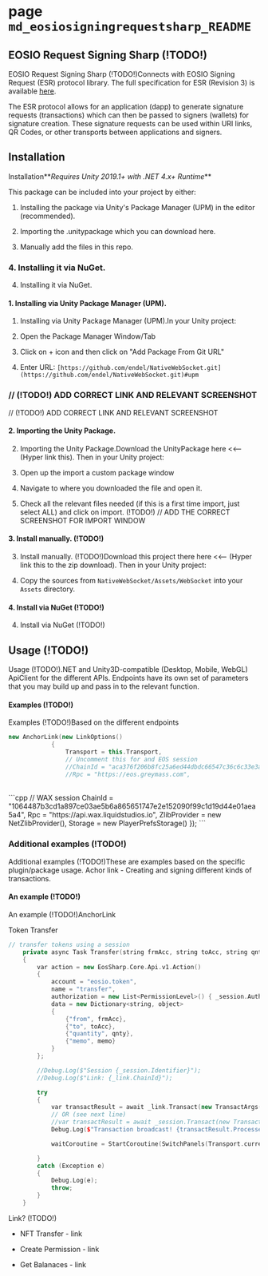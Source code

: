 # page `md_eosiosigningrequestsharp_README` 

## EOSIO Request Signing Sharp (!TODO!)
EOSIO Request Signing Sharp (!TODO!)Connects with EOSIO Signing Request (ESR) protocol library. The full specification for ESR (Revision 3) is available [here](https://github.com/eosio-eps/EEPs/blob/master/EEPS/eep-7.md).

The ESR protocol allows for an application (dapp) to generate signature requests (transactions) which can then be passed to signers (wallets) for signature creation. These signature requests can be used within URI links, QR Codes, or other transports between applications and signers.

## Installation
Installation**_Requires Unity 2019.1+ with .NET 4.x+ Runtime_**

This package can be included into your project by either:

1. Installing the package via Unity's Package Manager (UPM) in the editor (recommended).

1. Importing the .unitypackage which you can download here.

1. Manually add the files in this repo. 

### 4. Installing it via NuGet.
4. Installing it via NuGet.

#### 1. Installing via Unity Package Manager (UPM).
1. Installing via Unity Package Manager (UPM).In your Unity project:

1. Open the Package Manager Window/Tab

1. Click on + icon and then click on "Add Package From Git URL"

1. Enter URL: `[https://github.com/endel/NativeWebSocket.git](https://github.com/endel/NativeWebSocket.git)#upm`

### // (!TODO!) ADD CORRECT LINK AND RELEVANT SCREENSHOT
// (!TODO!) ADD CORRECT LINK AND RELEVANT SCREENSHOT

#### 2. Importing the Unity Package.
2. Importing the Unity Package.Download the UnityPackage here <<&ndash; (Hyper link this). Then in your Unity project:

1. Open up the import a custom package window

1. Navigate to where you downloaded the file and open it.

1. Check all the relevant files needed (if this is a first time import, just select ALL) and click on import. (!TODO!) // ADD THE CORRECT SCREENSHOT FOR IMPORT WINDOW

#### 3. Install manually. (!TODO!)
3. Install manually. (!TODO!)Download this project there here <<&ndash; (Hyper link this to the zip download). Then in your Unity project:

1. Copy the sources from `NativeWebSocket/Assets/WebSocket` into your `Assets` directory.

#### 4. Install via NuGet (!TODO!)
4. Install via NuGet (!TODO!)

## Usage (!TODO!)
Usage (!TODO!).NET and Unity3D-compatible (Desktop, Mobile, WebGL) ApiClient for the different APIs. Endpoints have its own set of parameters that you may build up and pass in to the relevant function.

#### Examples (!TODO!)
Examples (!TODO!)Based on the different endpoints

```cpp
new AnchorLink(new LinkOptions()
            {
                Transport = this.Transport,
                // Uncomment this for and EOS session
                //ChainId = "aca376f206b8fc25a6ed44dbdc66547c36c6c33e3a119ffbeaef943642f0e906",
                //Rpc = "https://eos.greymass.com",
```
<br/>
```cpp
// WAX session
        ChainId = "1064487b3cd1a897ce03ae5b6a865651747e2e152090f99c1d19d44e01aea5a4",
        Rpc = "https://api.wax.liquidstudios.io",
        ZlibProvider = new NetZlibProvider(),
        Storage = new PlayerPrefsStorage()
    });
```

### Additional examples (!TODO!)
Additional examples (!TODO!)These are examples based on the specific plugin/package usage. Achor link - Creating and signing different kinds of transactions. <br/>

#### An example (!TODO!)
An example (!TODO!)AnchorLink

Token Transfer 
```cpp
// transfer tokens using a session
    private async Task Transfer(string frmAcc, string toAcc, string qnty, string memo)
    {
        var action = new EosSharp.Core.Api.v1.Action()
        {
            account = "eosio.token",
            name = "transfer",
            authorization = new List<PermissionLevel>() { _session.Auth },
            data = new Dictionary<string, object>
            {
                {"from", frmAcc},
                {"to", toAcc},
                {"quantity", qnty},
                {"memo", memo}
            }
        };

        //Debug.Log($"Session {_session.Identifier}");
        //Debug.Log($"Link: {_link.ChainId}");

        try
        {
            var transactResult = await _link.Transact(new TransactArgs() { [Action](#_main_view_8cs_1a24e91c56095a0673d92c6eac6e069a3c) = action });
            // OR (see next line)
            //var transactResult = await _session.Transact(new TransactArgs() { Action = action });
            Debug.Log($"Transaction broadcast! {transactResult.Processed}");

            waitCoroutine = StartCoroutine(SwitchPanels(Transport.currentPanel, CustomActionsPanel, 1.5f));

        }
        catch (Exception e)
        {
            Debug.Log(e);
            throw;
        }
    }
```
 Link? (!TODO!)

* NFT Transfer - link

* Create Permission - link

* Get Balanaces - link

